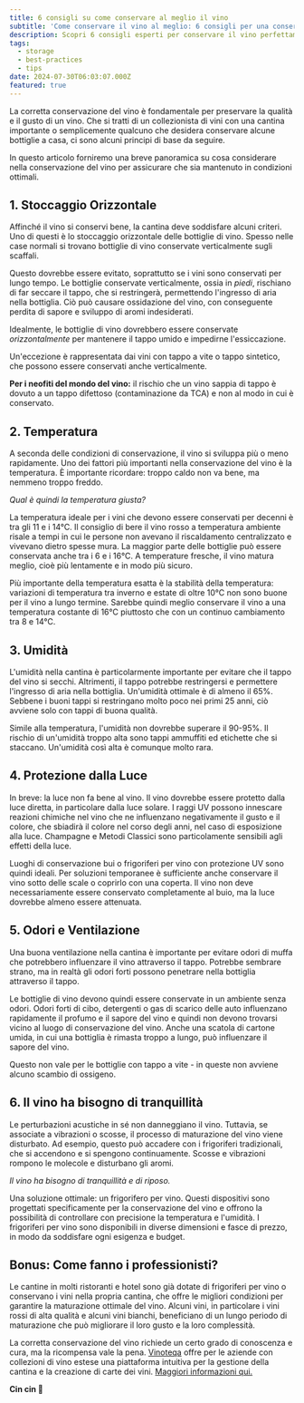 ```yaml
---
title: 6 consigli su come conservare al meglio il vino
subtitle: 'Come conservare il vino al meglio: 6 consigli per una conservazione ideale'
description: Scopri 6 consigli esperti per conservare il vino perfettamente. Garantisci un invecchiamento ottimale e preserva il sapore con queste linee guida essenziali.
tags:
  - storage
  - best-practices
  - tips
date: 2024-07-30T06:03:07.000Z
featured: true
---
```


La corretta conservazione del vino è fondamentale per preservare la qualità e il gusto di un vino. Che si tratti di un collezionista di vini con una cantina importante o semplicemente qualcuno che desidera conservare alcune bottiglie a casa, ci sono alcuni principi di base da seguire.

In questo articolo forniremo una breve panoramica su cosa considerare nella conservazione del vino per assicurare che sia mantenuto in condizioni ottimali.

## 1. Stoccaggio Orizzontale

Affinché il vino si conservi bene, la cantina deve soddisfare alcuni criteri. Uno di questi è lo stoccaggio orizzontale delle bottiglie di vino. Spesso nelle case normali si trovano bottiglie di vino conservate verticalmente sugli scaffali.

Questo dovrebbe essere evitato, soprattutto se i vini sono conservati per lungo tempo. Le bottiglie conservate verticalmente, ossia in _piedi_, rischiano di far seccare il tappo, che si restringerà, permettendo l'ingresso di aria nella bottiglia. Ciò può causare ossidazione del vino, con conseguente perdita di sapore e sviluppo di aromi indesiderati.

Idealmente, le bottiglie di vino dovrebbero essere conservate _orizzontalmente_ per mantenere il tappo umido e impedirne l'essiccazione.

Un'eccezione è rappresentata dai vini con tappo a vite o tappo sintetico, che possono essere conservati anche verticalmente.

**Per i neofiti del mondo del vino:** il rischio che un vino sappia di tappo è dovuto a un tappo difettoso (contaminazione da TCA) e non al modo in cui è conservato.

## 2. Temperatura

A seconda delle condizioni di conservazione, il vino si sviluppa più o meno rapidamente. Uno dei fattori più importanti nella conservazione del vino è la temperatura. È importante ricordare: troppo caldo non va bene, ma nemmeno troppo freddo.

_Qual è quindi la temperatura giusta?_

La temperatura ideale per i vini che devono essere conservati per decenni è tra gli 11 e i 14°C. Il consiglio di bere il vino rosso a temperatura ambiente risale a tempi in cui le persone non avevano il riscaldamento centralizzato e vivevano dietro spesse mura. La maggior parte delle bottiglie può essere conservata anche tra i 6 e i 16°C. A temperature fresche, il vino matura meglio, cioè più lentamente e in modo più sicuro.

Più importante della temperatura esatta è la stabilità della temperatura: variazioni di temperatura tra inverno e estate di oltre 10°C non sono buone per il vino a lungo termine. Sarebbe quindi meglio conservare il vino a una temperatura costante di 16°C piuttosto che con un continuo cambiamento tra 8 e 14°C.

## 3. Umidità

L'umidità nella cantina è particolarmente importante per evitare che il tappo del vino si secchi. Altrimenti, il tappo potrebbe restringersi e permettere l'ingresso di aria nella bottiglia. Un'umidità ottimale è di almeno il 65%. Sebbene i buoni tappi si restringano molto poco nei primi 25 anni, ciò avviene solo con tappi di buona qualità.

Simile alla temperatura, l'umidità non dovrebbe superare il 90-95%. Il rischio di un'umidità troppo alta sono tappi ammuffiti ed etichette che si staccano. Un'umidità così alta è comunque molto rara.

## 4. Protezione dalla Luce

In breve: la luce non fa bene al vino. Il vino dovrebbe essere protetto dalla luce diretta, in particolare dalla luce solare. I raggi UV possono innescare reazioni chimiche nel vino che ne influenzano negativamente il gusto e il colore, che sbiadirà il colore nel corso degli anni, nel caso di esposizione alla luce. Champagne e Metodi Classici sono particolamente sensibili agli effetti della luce.

Luoghi di conservazione bui o frigoriferi per vino con protezione UV sono quindi ideali. Per soluzioni temporanee è sufficiente anche conservare il vino sotto delle scale o coprirlo con una coperta. Il vino non deve necessariamente essere conservato completamente al buio, ma la luce dovrebbe almeno essere attenuata.

## 5. Odori e Ventilazione

Una buona ventilazione nella cantina è importante per evitare odori di muffa che potrebbero influenzare il vino attraverso il tappo. Potrebbe sembrare strano, ma in realtà gli odori forti possono penetrare nella bottiglia attraverso il tappo.

Le bottiglie di vino devono quindi essere conservate in un ambiente senza odori. Odori forti di cibo, detergenti o gas di scarico delle auto influenzano rapidamente il profumo e il sapore del vino e quindi non devono trovarsi vicino al luogo di conservazione del vino. Anche una scatola di cartone umida, in cui una bottiglia è rimasta troppo a lungo, può influenzare il sapore del vino.

Questo non vale per le bottiglie con tappo a vite - in queste non avviene alcuno scambio di ossigeno.

## 6. Il vino ha bisogno di tranquillità

Le perturbazioni acustiche in sé non danneggiano il vino. Tuttavia, se associate a vibrazioni o scosse, il processo di maturazione del vino viene disturbato. Ad esempio, questo può accadere con i frigoriferi tradizionali, che si accendono e si spengono continuamente. Scosse e vibrazioni rompono le molecole e disturbano gli aromi.

_Il vino ha bisogno di tranquillità e di riposo._

Una soluzione ottimale: un frigorifero per vino. Questi dispositivi sono progettati specificamente per la conservazione del vino e offrono la possibilità di controllare con precisione la temperatura e l'umidità. I frigoriferi per vino sono disponibili in diverse dimensioni e fasce di prezzo, in modo da soddisfare ogni esigenza e budget.

## Bonus: Come fanno i professionisti?

Le cantine in molti ristoranti e hotel sono già dotate di frigoriferi per vino o conservano i vini nella propria cantina, che offre le migliori condizioni per garantire la maturazione ottimale del vino. Alcuni vini, in particolare i vini rossi di alta qualità e alcuni vini bianchi, beneficiano di un lungo periodo di maturazione che può migliorare il loro gusto e la loro complessità.

La corretta conservazione del vino richiede un certo grado di conoscenza e cura, ma la ricompensa vale la pena. [Vinoteqa](/it) offre per le aziende con collezioni di vino estese una piattaforma intuitiva per la gestione della cantina e la creazione di carte dei vini. [Maggiori informazioni qui.](/it)

**Cin cin 🍷**
